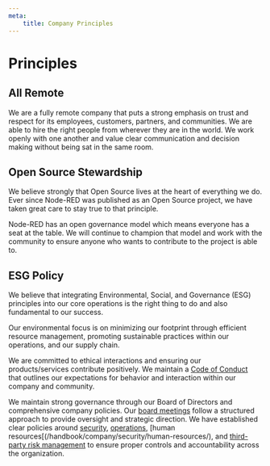 ```yaml
---
meta:
    title: Company Principles
---
```


# Principles

## All Remote

We are a fully remote company that puts a strong emphasis on trust and respect
for its employees, customers, partners, and communities. We are able to hire the
right people from wherever they are in the world. We work openly with one
another and value clear communication and decision making without being sat in
the same room.

## Open Source Stewardship

We believe strongly that Open Source lives at the heart of everything we do. 
Ever since Node-RED was published as  an Open Source project, we have taken
great care to stay true to that principle.

Node-RED has an open governance model which means everyone has a seat at the
table. We will continue to champion that model and work with the community to
ensure anyone who wants to contribute to the project is able to.

## ESG Policy

We believe that integrating Environmental, Social, and Governance (ESG) principles
into our core operations is the right thing to do and also fundamental to our success.

Our environmental focus is on minimizing our footprint through efficient
resource management, promoting sustainable practices within our operations, and
our supply chain.

We are committed to ethical interactions and ensuring our products/services contribute positively.
We maintain a [Code of Conduct](/handbook/peopleops/code-of-conduct/) that
outlines our expectations for behavior and interaction within our company and community.

We maintain strong governance through our Board of Directors and comprehensive company policies. Our [board meetings](/handbook/company/board/)
follow a structured approach to provide oversight and strategic direction. We have established clear policies around
[security](/handbook/company/security/), [operations](/handbook/company/security/operations-security/),
[human resources[(/handbook/company/security/human-resources/), and 
[third-party risk management](/handbook/company/security/third-party-risk-management/)
to ensure proper controls and accountability across the organization.
